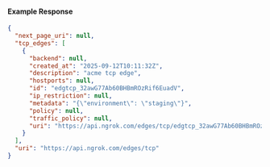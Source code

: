 <!-- Code generated for API Clients. DO NOT EDIT. -->

#### Example Response

```json
{
  "next_page_uri": null,
  "tcp_edges": [
    {
      "backend": null,
      "created_at": "2025-09-12T10:11:32Z",
      "description": "acme tcp edge",
      "hostports": null,
      "id": "edgtcp_32awG77Ab60BHBmROzRif6EuadV",
      "ip_restriction": null,
      "metadata": "{\"environment\": \"staging\"}",
      "policy": null,
      "traffic_policy": null,
      "uri": "https://api.ngrok.com/edges/tcp/edgtcp_32awG77Ab60BHBmROzRif6EuadV"
    }
  ],
  "uri": "https://api.ngrok.com/edges/tcp"
}
```

